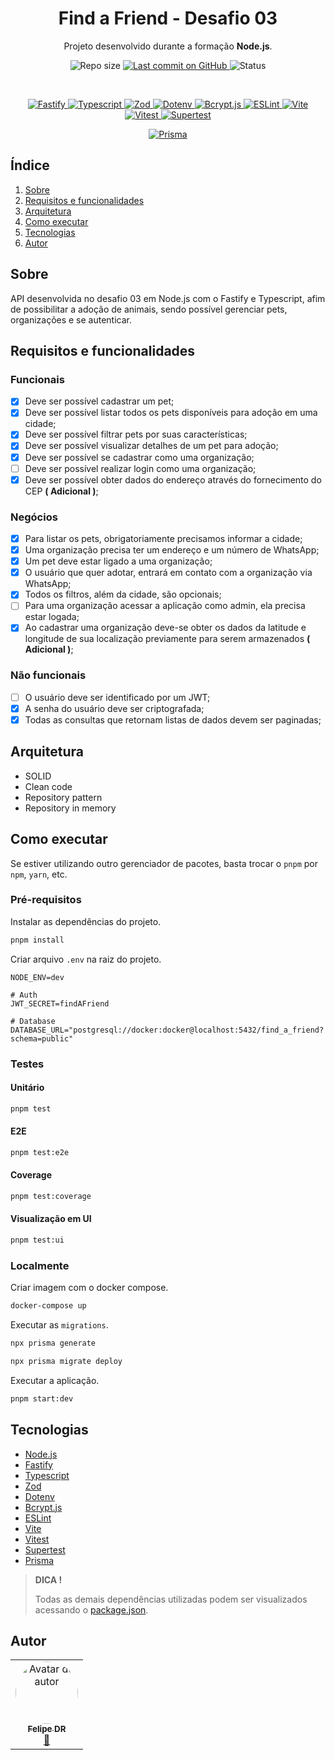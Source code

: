 <p align="center">
  <h1 align="center">Find a Friend - Desafio 03</h1>
  <p align="center">Projeto desenvolvido durante a formação <strong>Node.js</strong>.</p>
</p>

<p align="center">
  <img src="https://img.shields.io/github/repo-size/felipe-dr/find-a-friend-api-fastify?style=for-the-badge&color=4e5acf" alt="Repo size" />
  <a aria-label="Last Commit" href="https://github.com/felipe-dr/find-a-friend-api-fastify/commits/main">
    <img src="https://img.shields.io/github/last-commit/felipe-dr/find-a-friend-api-fastify?style=for-the-badge&color=4e5acf" alt="Last commit on GitHub" />
  </a>
  <!-- <img src="https://img.shields.io/badge/license-MIT-4e5acf?style=for-the-badge" alt="License" /> -->
  <img src="https://img.shields.io/badge/status-concluído-green?style=for-the-badge" alt="Status" />
</p>

<br>

<p align="center">
  <a target="_blank" href="https://fastify.dev/">
    <img src="https://img.shields.io/static/v1?style=plastic&color=red&label=Fastify&message=TS&logo=fastify" alt="Fastify" />
  </a>
  <a target="_blank" href="https://www.typescriptlang.org/">
    <img src="https://img.shields.io/static/v1?style=plastic&color=red&label=Typescript&message=TS&logo=typescript" alt="Typescript" />
  </a>
  <a target="_blank" href="https://zod.dev/">
    <img src="https://img.shields.io/static/v1?style=plastic&color=red&label=Zod&message=TS&logo=zod" alt="Zod" />
  </a>
  <a target="_blank" href="https://www.npmjs.com/package/dotenv">
    <img src="https://img.shields.io/static/v1?style=plastic&color=red&label=Dotenv&message=TS&logo=dotenv" alt="Dotenv" />
  </a>
  <a target="_blank" href="https://www.npmjs.com/package/bcryptjs">
    <img src="https://img.shields.io/static/v1?style=plastic&color=red&label=Bcrypt&message=TS" alt="Bcrypt.js" />
  </a>
  <a target="_blank" href="https://eslint.org/">
    <img src="https://img.shields.io/static/v1?style=plastic&color=red&label=ESLint&message=JS&logo=eslint" alt="ESLint" />
  </a>
  <a target="_blank" href="https://vite.dev/">
    <img src="https://img.shields.io/static/v1?style=plastic&color=red&label=Vite&message=TS&logo=vite" alt="Vite" />
  </a>
  <a target="_blank" href="https://vitest.dev/">
    <img src="https://img.shields.io/static/v1?style=plastic&color=red&label=Vitest&message=TS&logo=vitest" alt="Vitest" />
  </a>
  <a target="_blank" href="https://www.npmjs.com/package/supertest">
    <img src="https://img.shields.io/static/v1?style=plastic&color=red&label=Supertest&message=TS&logo=supertest" alt="Supertest" />
  </a>
</p>

<p align="center">
  <a target="_blank" href="https://www.prisma.io/">
    <img src="https://img.shields.io/static/v1?style=plastic&color=yellow&label=Prisma&message=ORM&logo=prisma" alt="Prisma" />
  </a>
</p>

## Índice

<ol>
  <li><a href="#sobre">Sobre</a></li>
  <li><a href="#requisitos-e-funcionalidades">Requisitos e funcionalidades</a></li>
  <li><a href="#arquitetura">Arquitetura</a></li>
  <li><a href="#como-executar">Como executar</a></li>
  <li><a href="#tecnologias">Tecnologias</a></li>
  <li><a href="#autor">Autor</a></li>
</ol>

## Sobre

API desenvolvida no desafio 03 em Node.js com o Fastify e Typescript, afim de possibilitar a adoção de animais, sendo possível gerenciar pets, organizações e se autenticar.

## Requisitos e funcionalidades

### Funcionais

- [x] Deve ser possível cadastrar um pet;
- [x] Deve ser possível listar todos os pets disponíveis para adoção em uma cidade;
- [x] Deve ser possível filtrar pets por suas características;
- [x] Deve ser possível visualizar detalhes de um pet para adoção;
- [x] Deve ser possível se cadastrar como uma organização;
- [ ] Deve ser possível realizar login como uma organização;
- [x] Deve ser possível obter dados do endereço através do fornecimento do CEP **( Adicional )**;

### Negócios

- [x] Para listar os pets, obrigatoriamente precisamos informar a cidade;
- [x] Uma organização precisa ter um endereço e um número de WhatsApp;
- [x] Um pet deve estar ligado a uma organização;
- [x] O usuário que quer adotar, entrará em contato com a organização via WhatsApp;
- [x] Todos os filtros, além da cidade, são opcionais;
- [ ] Para uma organização acessar a aplicação como admin, ela precisa estar logada;
- [x] Ao cadastrar uma organização deve-se obter os dados da latitude e longitude de sua localização previamente para serem armazenados **( Adicional )**;

### Não funcionais

- [ ] O usuário deve ser identificado por um JWT;
- [x] A senha do usuário deve ser criptografada;
- [x] Todas as consultas que retornam listas de dados devem ser paginadas;

## Arquitetura

- SOLID
- Clean code
- Repository pattern
- Repository in memory

## Como executar

Se estiver utilizando outro gerenciador de pacotes, basta trocar o `pnpm` por `npm`, `yarn`, etc.

### Pré-requisitos

Instalar as dependências do projeto.

```bash
pnpm install
```

Criar arquivo `.env` na raiz do projeto.

```text
NODE_ENV=dev

# Auth
JWT_SECRET=findAFriend

# Database
DATABASE_URL="postgresql://docker:docker@localhost:5432/find_a_friend?schema=public"
```

### Testes

#### Unitário

```bash
pnpm test
```

#### E2E

```bash
pnpm test:e2e
```

#### Coverage

```bash
pnpm test:coverage
```

#### Visualização em UI

```bash
pnpm test:ui
```

### Localmente

Criar imagem com o docker compose.

```bash
docker-compose up
```

Executar as `migrations`.

```bash
npx prisma generate
```

```bash
npx prisma migrate deploy
```

Executar a aplicação.

```bash
pnpm start:dev
```

## Tecnologias

- [Node.js](https://nodejs.org/en)
- [Fastify](https://fastify.dev/)
- [Typescript](https://www.typescriptlang.org/)
- [Zod](https://zod.dev/)
- [Dotenv](https://www.npmjs.com/package/dotenv)
- [Bcrypt.js](https://www.npmjs.com/package/bcryptjs)
- [ESLint](https://eslint.org/)
- [Vite](https://vite.dev/)
- [Vitest](https://vitest.dev/)
- [Supertest](https://www.npmjs.com/package/supertest)
- [Prisma](https://www.prisma.io/)

> **DICA !**
>
> Todas as demais dependências utilizadas podem ser visualizados acessando o [package.json](./package.json).

## Autor

<table>
  <tr>
    <td align="center">
      <a href="https://github.com/felipe-dr">
        <img style="border-radius: 50%;" src="https://avatars.githubusercontent.com/u/62888625?s=96&v=4" width="100px;" alt="Avatar do autor" />
        <br />
        <sub>
          <b>Felipe DR</b>
        </sub>
      </a>
      <br />
      <a href="mailto:felipe.corp7@gmail.com" title="E-mail">📩</a>
    </td>
  </tr>
</table>